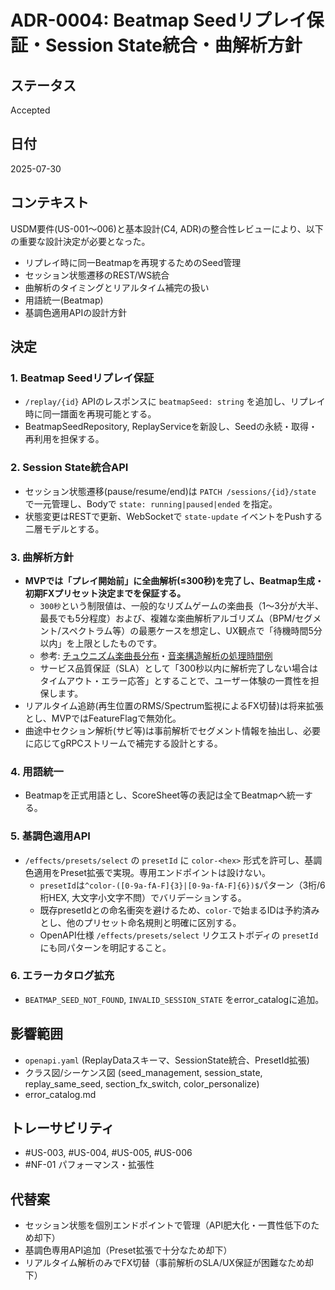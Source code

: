 # ADR-0004: Beatmap Seedリプレイ保証・Session State統合・曲解析方針

## ステータス
Accepted

## 日付
2025-07-30

## コンテキスト
USDM要件(US-001〜006)と基本設計(C4, ADR)の整合性レビューにより、以下の重要な設計決定が必要となった。

- リプレイ時に同一Beatmapを再現するためのSeed管理
- セッション状態遷移のREST/WS統合
- 曲解析のタイミングとリアルタイム補完の扱い
- 用語統一(Beatmap)
- 基調色適用APIの設計方針

## 決定

### 1. Beatmap Seedリプレイ保証
- `/replay/{id}` APIのレスポンスに `beatmapSeed: string` を追加し、リプレイ時に同一譜面を再現可能とする。
- BeatmapSeedRepository, ReplayServiceを新設し、Seedの永続・取得・再利用を担保する。

### 2. Session State統合API
- セッション状態遷移(pause/resume/end)は `PATCH /sessions/{id}/state` で一元管理し、Bodyで `state: running|paused|ended` を指定。
- 状態変更はRESTで更新、WebSocketで `state-update` イベントをPushする二層モデルとする。

### 3. 曲解析方針
- **MVPでは「プレイ開始前」に全曲解析(≤300秒)を完了し、Beatmap生成・初期FXプリセット決定までを保証する。**
    - `300秒`という制限値は、一般的なリズムゲームの楽曲長（1〜3分が大半、最長でも5分程度）および、複雑な楽曲解析アルゴリズム（BPM/セグメント/スペクトラム等）の最悪ケースを想定し、UX観点で「待機時間5分以内」を上限としたものです。
    - 参考: [チュウニズム楽曲長分布](https://gamerch.com/chunithm/entry/488262?utm_source=openai)・[音楽構造解析の処理時間例](https://happylibus.com/doc/231689/%E9%9F%B3%E6%A5%BD%E7%90%86%E8%AB%96-gttm-%E3%81%AB%E5%9F%BA%E3%81%A5%E3%81%8F%E9%9F%B3%E6%A5%BD%E6%A7%8B%E9%80%A0%E8%A7%A3%E6%9E%90%E7%A0%94%E7%A9%B6%E7%94%A8%E3%83%87%E3%83%BC%E3%82%BF%E3%83%99%E3%83%BC%E3%82%B9?utm_source=openai)
    - サービス品質保証（SLA）として「300秒以内に解析完了しない場合はタイムアウト・エラー応答」とすることで、ユーザー体験の一貫性を担保します。
- リアルタイム追跡(再生位置のRMS/Spectrum監視によるFX切替)は将来拡張とし、MVPではFeatureFlagで無効化。
- 曲途中セクション解析(サビ等)は事前解析でセグメント情報を抽出し、必要に応じてgRPCストリームで補完する設計とする。

### 4. 用語統一
- Beatmapを正式用語とし、ScoreSheet等の表記は全てBeatmapへ統一する。

### 5. 基調色適用API
- `/effects/presets/select` の `presetId` に `color-<hex>` 形式を許可し、基調色適用をPreset拡張で実現。専用エンドポイントは設けない。
    - `presetId`は`^color-([0-9a-fA-F]{3}|[0-9a-fA-F]{6})$`パターン（3桁/6桁HEX, 大文字小文字不問）でバリデーションする。
    - 既存presetIdとの命名衝突を避けるため、`color-`で始まるIDは予約済みとし、他のプリセット命名規則と明確に区別する。
    - OpenAPI仕様 `/effects/presets/select` リクエストボディの `presetId` にも同パターンを明記すること。

### 6. エラーカタログ拡充
- `BEATMAP_SEED_NOT_FOUND`, `INVALID_SESSION_STATE` をerror_catalogに追加。

## 影響範囲
- `openapi.yaml` (ReplayDataスキーマ、SessionState統合、PresetId拡張)
- クラス図/シーケンス図 (seed_management, session_state, replay_same_seed, section_fx_switch, color_personalize)
- error_catalog.md

## トレーサビリティ
- #US-003, #US-004, #US-005, #US-006
- #NF-01 パフォーマンス・拡張性

## 代替案
- セッション状態を個別エンドポイントで管理（API肥大化・一貫性低下のため却下）
- 基調色専用API追加（Preset拡張で十分なため却下）
- リアルタイム解析のみでFX切替（事前解析のSLA/UX保証が困難なため却下）
